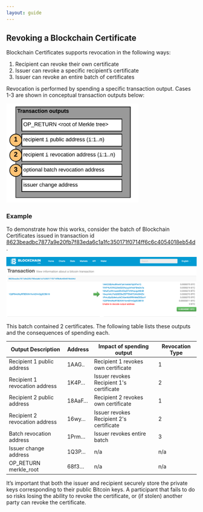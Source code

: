 ```yaml
---
layout: guide
---
```


## Revoking a Blockchain Certificate

Blockchain Certificates supports revocation in the following ways:

1. Recipient can revoke their own certificate
2. Issuer can revoke a specific recipient’s certificate
3. Issuer can revoke an entire batch of certificates

Revocation is performed by spending a specific transaction output. Cases 1-3 are shown in conceptual transaction outputs below:
 
<img src="/assets/img/pictures/tx_out_labels.png" width="350">

### Example

To demonstrate how this works, consider the batch of Blockchain Certificates issued in transaction id [8623beadbc7877a9e20fb7f83eda6c1a1fc350171f0714ff6c6c4054018eb54d](https://blockchain.info/tx/8623beadbc7877a9e20fb7f83eda6c1a1fc350171f0714ff6c6c4054018eb54d). 

<a href="/assets/img/pictures/blockchain_info_tx.png" target="_blank">
<img src="/assets/img/pictures/blockchain_info_tx.png" width="600" />
</a>

This batch contained 2 certificates. The following table lists these outputs and the consequences of spending each.

<table class="table">
  <thead>
    <tr>
      <th>Output Description</th>
      <th>Address</th>
      <th>Impact of spending output</th>
      <th>Revocation Type</th>
    </tr>
  </thead>
  <tbody>
    <tr>
      <td>Recipient 1 public address</td>
      <td>1AAG..</td>
      <td>Recipient 1 revokes own certificate</td>
      <td>1</td>
    </tr>
    <tr>
      <td>Recipient 1 revocation address</td>
      <td>1K4P…</td>
      <td>Issuer revokes Recipient 1's certificate</td>
      <td>2</td>
    </tr>
    <tr>
      <td>Recipient 2 public address</td>
      <td>18AaF…</td>
      <td>Recipient 2 revokes own certificate</td>
      <td>1</td>
    </tr>
    <tr>
      <td>Recipient 2 revocation address</td>
      <td>16wy…</td>
      <td>Issuer revokes Recipient 2's certificate</td>
      <td>2</td>
    </tr>
    <tr>
      <td>Batch revocation address</td>
      <td>1Prm…</td>
      <td>Issuer revokes entire batch</td>
      <td>3</td>
    </tr>
    <tr>
      <td>Issuer change address</td>
      <td>1Q3P…</td>
      <td>n/a</td>
      <td>n/a</td>
    </tr>
    <tr>
      <td>OP_RETURN merkle_root</td>
      <td>68f3…</td>
      <td>n/a</td>
      <td>n/a</td>
    </tr>
  </tbody>
</table>

It’s important that both the issuer and recipient securely store the private keys corresponding to their public Bitcoin keys. A participant that fails to do so risks losing the ability to revoke the certificate, or (if stolen) another party can revoke the certificate.